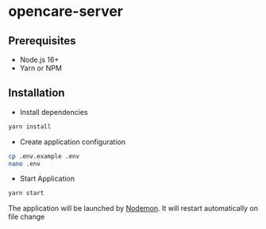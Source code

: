 # opencare-server

## Prerequisites

- Node.js 16+
- Yarn or NPM

## Installation

- Install dependencies

```bash
yarn install
```

- Create application configuration

```bash
cp .env.example .env
nano .env
```

- Start Application

```bash
yarn start
```

The application will be launched by [Nodemon](https://nodemon.com). It will restart automatically on file change

